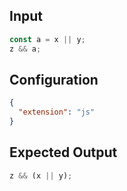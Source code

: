 
## Input
```javascript input
const a = x || y;
z && a;
```

## Configuration
```json configuration
{
  "extension": "js"
}
```

## Expected Output
```javascript expected output
z && (x || y);
```
